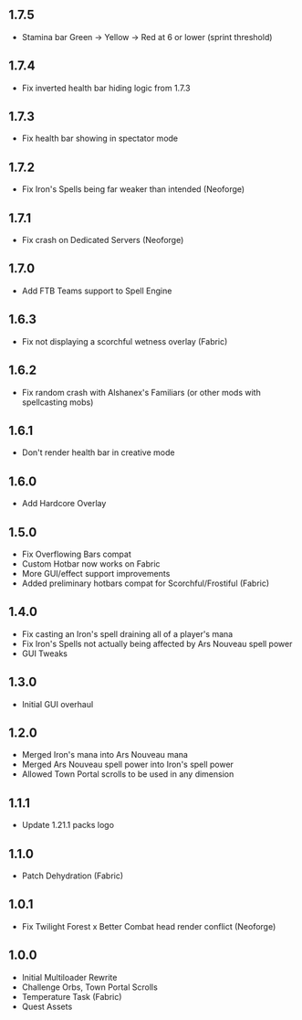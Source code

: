 ## 1.7.5
- Stamina bar Green -> Yellow -> Red at 6 or lower (sprint threshold)

## 1.7.4 
- Fix inverted health bar hiding logic from 1.7.3

## 1.7.3
- Fix health bar showing in spectator mode

## 1.7.2
- Fix Iron's Spells being far weaker than intended (Neoforge)

## 1.7.1
- Fix crash on Dedicated Servers (Neoforge)

## 1.7.0
- Add FTB Teams support to Spell Engine

## 1.6.3
- Fix not displaying a scorchful wetness overlay (Fabric)

## 1.6.2
- Fix random crash with Alshanex's Familiars (or other mods with spellcasting mobs)

## 1.6.1
- Don't render health bar in creative mode

## 1.6.0
- Add Hardcore Overlay

## 1.5.0
- Fix Overflowing Bars compat
- Custom Hotbar now works on Fabric
- More GUI/effect support improvements
- Added preliminary hotbars compat for Scorchful/Frostiful (Fabric)

## 1.4.0
- Fix casting an Iron's spell draining all of a player's mana
- Fix Iron's Spells not actually being affected by Ars Nouveau spell power
- GUI Tweaks

## 1.3.0
- Initial GUI overhaul

## 1.2.0
- Merged Iron's mana into Ars Nouveau mana
- Merged Ars Nouveau spell power into Iron's spell power
- Allowed Town Portal scrolls to be used in any dimension

## 1.1.1
- Update 1.21.1 packs logo

## 1.1.0
- Patch Dehydration (Fabric)

## 1.0.1
- Fix Twilight Forest x Better Combat head render conflict (Neoforge)

## 1.0.0
- Initial Multiloader Rewrite
- Challenge Orbs, Town Portal Scrolls
- Temperature Task (Fabric)
- Quest Assets